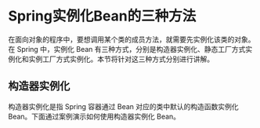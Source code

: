 # Spring实例化Bean的三种方法

在面向对象的程序中，要想调用某个类的成员方法，就需要先实例化该类的对象。在 Spring 中，实例化 Bean 有三种方式，分别是构造器实例化、静态工厂方式实例化和实例工厂方式实例化。本节将针对这三种方式分别进行讲解。

## 构造器实例化

构造器实例化是指 Spring 容器通过 Bean 对应的类中默认的构造函数实例化 Bean。下面通过案例演示如何使用构造器实例化 Bean。
